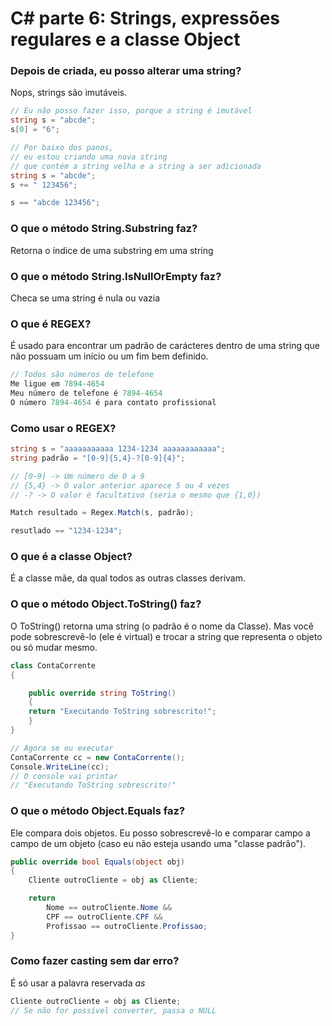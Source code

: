 # C# parte 6: Strings, expressões regulares e a classe Object

### Depois de criada, eu posso alterar uma string?

Nops, strings são imutáveis.

```csharp
// Eu não posso fazer isso, porque a string é imutável
string s = "abcde";
s[0] = "6";

// Por baixo dos panos, 
// eu estou criando uma nova string
// que contém a string velha e a string a ser adicionada
string s = "abcde";
s += " 123456";

s == "abcde 123456";
```

### O que o método String.Substring faz?

Retorna o índice de uma substring em uma string

### O que o método String.IsNullOrEmpty faz?

Checa se uma string é nula ou vazia

### O que é REGEX?

É usado para encontrar um padrão de carácteres dentro de uma string que não possuam um início ou um fim bem definido.

```csharp
// Todos são números de telefone
Me ligue em 7894-4654
Meu número de telefone é 7894-4654
O número 7894-4654 é para contato profissional
```

### Como usar o REGEX?

```csharp
string s = "aaaaaaaaaaa 1234-1234 aaaaaaaaaaaa";
string padrão = "[0-9]{5,4}-?[0-9]{4}";

// [0-9] -> Um número de 0 a 9
// {5,4} -> O valor anterior aparece 5 ou 4 vezes
// -? -> O valor é facultativo (seria o mesmo que {1,0})

Match resultado = Regex.Match(s, padrão);

resutlado == "1234-1234";
```

### O que é a classe Object?

É a classe mãe, da qual todos as outras classes derivam.

### O que o método Object.ToString() faz?

O ToString() retorna uma string (o padrão é o nome da Classe). Mas você pode sobrescrevê-lo (ele é virtual) e trocar a string que representa o objeto ou só mudar mesmo. 

```csharp
class ContaCorrente
{

    public override string ToString()
	{
	return "Executando ToString sobrescrito!";
	}
}

// Agora se eu executar
ContaCorrente cc = new ContaCorrente();
Console.WriteLine(cc);
// O console vai printar
// "Executando ToString sobrescrito!"
```

### O que o método Object.Equals faz?

Ele compara dois objetos. Eu posso sobrescrevê-lo e comparar campo a campo de um objeto (caso eu não esteja usando uma "classe padrão").

```csharp
public override bool Equals(object obj)
{
    Cliente outroCliente = obj as Cliente;

    return
        Nome == outroCliente.Nome &&
        CPF == outroCliente.CPF &&
        Profissao == outroCliente.Profissao;
}
```

### Como fazer casting sem dar erro?

É só usar a palavra reservada *as*

```csharp
Cliente outroCliente = obj as Cliente;
// Se não for possível converter, passa o NULL
```